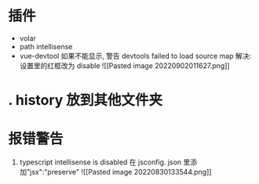 # 插件
- volar
- path intellisense
- vue-devtool 
	如果不能显示, 警告 devtools failed to load source map
	解决: 设置里的红框改为 disable
	![[Pasted image 20220902011627.png]]


# . history 放到其他文件夹

# 报错警告
1. typescript intellisense is disabled
在 jsconfig. json 里添加"jsx":"preserve"
![[Pasted image 20220830133544.png]]